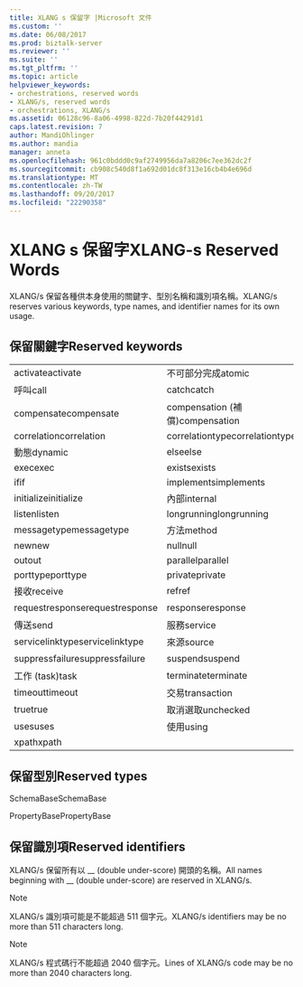 ```yaml
---
title: XLANG s 保留字 |Microsoft 文件
ms.custom: ''
ms.date: 06/08/2017
ms.prod: biztalk-server
ms.reviewer: ''
ms.suite: ''
ms.tgt_pltfrm: ''
ms.topic: article
helpviewer_keywords:
- orchestrations, reserved words
- XLANG/s, reserved words
- orchestrations, XLANG/s
ms.assetid: 06128c96-8a06-4998-822d-7b20f44291d1
caps.latest.revision: 7
author: MandiOhlinger
ms.author: mandia
manager: anneta
ms.openlocfilehash: 961c0bddd0c9af2749956da7a8206c7ee362dc2f
ms.sourcegitcommit: cb908c540d8f1a692d01dc8f313e16cb4b4e696d
ms.translationtype: MT
ms.contentlocale: zh-TW
ms.lasthandoff: 09/20/2017
ms.locfileid: "22290358"
---
```

# <a name="xlang-s-reserved-words"></a><span data-ttu-id="c6fac-102">XLANG s 保留字</span><span class="sxs-lookup"><span data-stu-id="c6fac-102">XLANG-s Reserved Words</span></span>
<span data-ttu-id="c6fac-103">XLANG/s 保留各種供本身使用的關鍵字、型別名稱和識別項名稱。</span><span class="sxs-lookup"><span data-stu-id="c6fac-103">XLANG/s reserves various keywords, type names, and identifier names for its own usage.</span></span>  
  
## <a name="reserved-keywords"></a><span data-ttu-id="c6fac-104">保留關鍵字</span><span class="sxs-lookup"><span data-stu-id="c6fac-104">Reserved keywords</span></span>  
  
||||  
|-|-|-|  
|<span data-ttu-id="c6fac-105">activate</span><span class="sxs-lookup"><span data-stu-id="c6fac-105">activate</span></span>|<span data-ttu-id="c6fac-106">不可部分完成</span><span class="sxs-lookup"><span data-stu-id="c6fac-106">atomic</span></span>|<span data-ttu-id="c6fac-107">body</span><span class="sxs-lookup"><span data-stu-id="c6fac-107">body</span></span>|  
|<span data-ttu-id="c6fac-108">呼叫</span><span class="sxs-lookup"><span data-stu-id="c6fac-108">call</span></span>|<span data-ttu-id="c6fac-109">catch</span><span class="sxs-lookup"><span data-stu-id="c6fac-109">catch</span></span>|<span data-ttu-id="c6fac-110">已選取</span><span class="sxs-lookup"><span data-stu-id="c6fac-110">checked</span></span>|  
|<span data-ttu-id="c6fac-111">compensate</span><span class="sxs-lookup"><span data-stu-id="c6fac-111">compensate</span></span>|<span data-ttu-id="c6fac-112">compensation (補償)</span><span class="sxs-lookup"><span data-stu-id="c6fac-112">compensation</span></span>|<span data-ttu-id="c6fac-113">construct</span><span class="sxs-lookup"><span data-stu-id="c6fac-113">construct</span></span>|  
|<span data-ttu-id="c6fac-114">correlation</span><span class="sxs-lookup"><span data-stu-id="c6fac-114">correlation</span></span>|<span data-ttu-id="c6fac-115">correlationtype</span><span class="sxs-lookup"><span data-stu-id="c6fac-115">correlationtype</span></span>|<span data-ttu-id="c6fac-116">delay</span><span class="sxs-lookup"><span data-stu-id="c6fac-116">delay</span></span>|  
|<span data-ttu-id="c6fac-117">動態</span><span class="sxs-lookup"><span data-stu-id="c6fac-117">dynamic</span></span>|<span data-ttu-id="c6fac-118">else</span><span class="sxs-lookup"><span data-stu-id="c6fac-118">else</span></span>|<span data-ttu-id="c6fac-119">例外狀況</span><span class="sxs-lookup"><span data-stu-id="c6fac-119">exceptions</span></span>|  
|<span data-ttu-id="c6fac-120">exec</span><span class="sxs-lookup"><span data-stu-id="c6fac-120">exec</span></span>|<span data-ttu-id="c6fac-121">exists</span><span class="sxs-lookup"><span data-stu-id="c6fac-121">exists</span></span>|<span data-ttu-id="c6fac-122">false</span><span class="sxs-lookup"><span data-stu-id="c6fac-122">false</span></span>|  
|<span data-ttu-id="c6fac-123">if</span><span class="sxs-lookup"><span data-stu-id="c6fac-123">if</span></span>|<span data-ttu-id="c6fac-124">implements</span><span class="sxs-lookup"><span data-stu-id="c6fac-124">implements</span></span>|<span data-ttu-id="c6fac-125">in</span><span class="sxs-lookup"><span data-stu-id="c6fac-125">in</span></span>|  
|<span data-ttu-id="c6fac-126">initialize</span><span class="sxs-lookup"><span data-stu-id="c6fac-126">initialize</span></span>|<span data-ttu-id="c6fac-127">內部</span><span class="sxs-lookup"><span data-stu-id="c6fac-127">internal</span></span>|<span data-ttu-id="c6fac-128">link</span><span class="sxs-lookup"><span data-stu-id="c6fac-128">link</span></span>|  
|<span data-ttu-id="c6fac-129">listen</span><span class="sxs-lookup"><span data-stu-id="c6fac-129">listen</span></span>|<span data-ttu-id="c6fac-130">longrunning</span><span class="sxs-lookup"><span data-stu-id="c6fac-130">longrunning</span></span>|<span data-ttu-id="c6fac-131">message</span><span class="sxs-lookup"><span data-stu-id="c6fac-131">message</span></span>|  
|<span data-ttu-id="c6fac-132">messagetype</span><span class="sxs-lookup"><span data-stu-id="c6fac-132">messagetype</span></span>|<span data-ttu-id="c6fac-133">方法</span><span class="sxs-lookup"><span data-stu-id="c6fac-133">method</span></span>|<span data-ttu-id="c6fac-134">module</span><span class="sxs-lookup"><span data-stu-id="c6fac-134">module</span></span>|  
|<span data-ttu-id="c6fac-135">new</span><span class="sxs-lookup"><span data-stu-id="c6fac-135">new</span></span>|<span data-ttu-id="c6fac-136">null</span><span class="sxs-lookup"><span data-stu-id="c6fac-136">null</span></span>|<span data-ttu-id="c6fac-137">oneway</span><span class="sxs-lookup"><span data-stu-id="c6fac-137">oneway</span></span>|  
|<span data-ttu-id="c6fac-138">out</span><span class="sxs-lookup"><span data-stu-id="c6fac-138">out</span></span>|<span data-ttu-id="c6fac-139">parallel</span><span class="sxs-lookup"><span data-stu-id="c6fac-139">parallel</span></span>|<span data-ttu-id="c6fac-140">port</span><span class="sxs-lookup"><span data-stu-id="c6fac-140">port</span></span>|  
|<span data-ttu-id="c6fac-141">porttype</span><span class="sxs-lookup"><span data-stu-id="c6fac-141">porttype</span></span>|<span data-ttu-id="c6fac-142">private</span><span class="sxs-lookup"><span data-stu-id="c6fac-142">private</span></span>|<span data-ttu-id="c6fac-143">public</span><span class="sxs-lookup"><span data-stu-id="c6fac-143">public</span></span>|  
|<span data-ttu-id="c6fac-144">接收</span><span class="sxs-lookup"><span data-stu-id="c6fac-144">receive</span></span>|<span data-ttu-id="c6fac-145">ref</span><span class="sxs-lookup"><span data-stu-id="c6fac-145">ref</span></span>|<span data-ttu-id="c6fac-146">要求</span><span class="sxs-lookup"><span data-stu-id="c6fac-146">request</span></span>|  
|<span data-ttu-id="c6fac-147">requestresponse</span><span class="sxs-lookup"><span data-stu-id="c6fac-147">requestresponse</span></span>|<span data-ttu-id="c6fac-148">response</span><span class="sxs-lookup"><span data-stu-id="c6fac-148">response</span></span>|<span data-ttu-id="c6fac-149">範圍 (scope)</span><span class="sxs-lookup"><span data-stu-id="c6fac-149">scope</span></span>|  
|<span data-ttu-id="c6fac-150">傳送</span><span class="sxs-lookup"><span data-stu-id="c6fac-150">send</span></span>|<span data-ttu-id="c6fac-151">服務</span><span class="sxs-lookup"><span data-stu-id="c6fac-151">service</span></span>|<span data-ttu-id="c6fac-152">servicelink</span><span class="sxs-lookup"><span data-stu-id="c6fac-152">servicelink</span></span>|  
|<span data-ttu-id="c6fac-153">servicelinktype</span><span class="sxs-lookup"><span data-stu-id="c6fac-153">servicelinktype</span></span>|<span data-ttu-id="c6fac-154">來源</span><span class="sxs-lookup"><span data-stu-id="c6fac-154">source</span></span>|<span data-ttu-id="c6fac-155">succeeded</span><span class="sxs-lookup"><span data-stu-id="c6fac-155">succeeded</span></span>|  
|<span data-ttu-id="c6fac-156">suppressfailure</span><span class="sxs-lookup"><span data-stu-id="c6fac-156">suppressfailure</span></span>|<span data-ttu-id="c6fac-157">suspend</span><span class="sxs-lookup"><span data-stu-id="c6fac-157">suspend</span></span>|<span data-ttu-id="c6fac-158">目標</span><span class="sxs-lookup"><span data-stu-id="c6fac-158">target</span></span>|  
|<span data-ttu-id="c6fac-159">工作 (task)</span><span class="sxs-lookup"><span data-stu-id="c6fac-159">task</span></span>|<span data-ttu-id="c6fac-160">terminate</span><span class="sxs-lookup"><span data-stu-id="c6fac-160">terminate</span></span>|<span data-ttu-id="c6fac-161">throw</span><span class="sxs-lookup"><span data-stu-id="c6fac-161">throw</span></span>|  
|<span data-ttu-id="c6fac-162">timeout</span><span class="sxs-lookup"><span data-stu-id="c6fac-162">timeout</span></span>|<span data-ttu-id="c6fac-163">交易</span><span class="sxs-lookup"><span data-stu-id="c6fac-163">transaction</span></span>|<span data-ttu-id="c6fac-164">transform</span><span class="sxs-lookup"><span data-stu-id="c6fac-164">transform</span></span>|  
|<span data-ttu-id="c6fac-165">true</span><span class="sxs-lookup"><span data-stu-id="c6fac-165">true</span></span>|<span data-ttu-id="c6fac-166">取消選取</span><span class="sxs-lookup"><span data-stu-id="c6fac-166">unchecked</span></span>|<span data-ttu-id="c6fac-167">until</span><span class="sxs-lookup"><span data-stu-id="c6fac-167">until</span></span>|  
|<span data-ttu-id="c6fac-168">uses</span><span class="sxs-lookup"><span data-stu-id="c6fac-168">uses</span></span>|<span data-ttu-id="c6fac-169">使用</span><span class="sxs-lookup"><span data-stu-id="c6fac-169">using</span></span>|<span data-ttu-id="c6fac-170">while</span><span class="sxs-lookup"><span data-stu-id="c6fac-170">while</span></span>|  
|<span data-ttu-id="c6fac-171">xpath</span><span class="sxs-lookup"><span data-stu-id="c6fac-171">xpath</span></span>|||  
  
## <a name="reserved-types"></a><span data-ttu-id="c6fac-172">保留型別</span><span class="sxs-lookup"><span data-stu-id="c6fac-172">Reserved types</span></span>  
 <span data-ttu-id="c6fac-173">SchemaBase</span><span class="sxs-lookup"><span data-stu-id="c6fac-173">SchemaBase</span></span>  
  
 <span data-ttu-id="c6fac-174">PropertyBase</span><span class="sxs-lookup"><span data-stu-id="c6fac-174">PropertyBase</span></span>  
  
## <a name="reserved-identifiers"></a><span data-ttu-id="c6fac-175">保留識別項</span><span class="sxs-lookup"><span data-stu-id="c6fac-175">Reserved identifiers</span></span>  
 <span data-ttu-id="c6fac-176">XLANG/s 保留所有以 __ (double under-score) 開頭的名稱。</span><span class="sxs-lookup"><span data-stu-id="c6fac-176">All names beginning with __ (double under-score) are reserved in XLANG/s.</span></span>  
  
> [!NOTE]
>  <span data-ttu-id="c6fac-177">XLANG/s 識別項可能是不能超過 511 個字元。</span><span class="sxs-lookup"><span data-stu-id="c6fac-177">XLANG/s identifiers may be no more than 511 characters long.</span></span>  
  
> [!NOTE]
>  <span data-ttu-id="c6fac-178">XLANG/s 程式碼行不能超過 2040 個字元。</span><span class="sxs-lookup"><span data-stu-id="c6fac-178">Lines of XLANG/s code may be no more than 2040 characters long.</span></span>